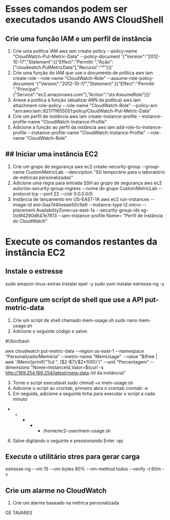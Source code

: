# Esses comandos podem ser executados usando AWS CloudShell

## Crie uma função IAM e um perfil de instância
1. Crie uma política IAM
   aws iam create-policy --policy-name "CloudWatch-Put-Metric-Data" --policy-document '{"Version":"2012-10-17","Statement":[{"Effect":"Permitir ","Ação":["cloudwatch:PutMetricData"],"Recurso":"*"}]}'
2. Crie uma função do IAM que use o documento de política
   aws iam create-role --role-name "CloudWatch-Role" --assume-role-policy-document '{"Version":"2012-10-17","Statement":[{"Effect":"Permitir ","Principal":{"Service":"ec2.amazonaws.com"},"Action":"sts:AssumeRole"}]}'
3. Anexe a política à função (atualizar ARN da política)
   aws iam attachment-role-policy --role-name "CloudWatch-Role" --policy-arn "arn:aws:iam::821711655051:policy/CloudWatch-Put-Metric-Data"
4. Crie um perfil de instância
   aws iam create-instance-profile --instance-profile-name "CloudWatch-Instance-Profile"
5. Adicione a função ao perfil da instância
   aws iam add-role-to-instance-profile --instance-profile-name "CloudWatch-Instance-Profile" --role-name "CloudWatch-Role"

## ## Iniciar uma instância EC2 
1. Crie um grupo de segurança
   aws ec2 create-security-group --group-name CustomMetricLab --description "SG temporário para o laboratório de métricas personalizadas"
2. Adicione uma regra para entrada SSH ao grupo de segurança
   aws ec2 autorize-security-group-ingress --nome do grupo CustomMetricLab --protocol tcp --port 22 --cidr 0.0.0.0/0
3. Instância de lançamento em US-EAST-1A
   aws ec2 run-instances --image-id ami-0aa7d40eeae50c9a9 --instance-type t2.micro --placement AvailabilityZone=us-east-1a --security-group-ids sg-0c6f4290d647e7813 --iam-instance-profile Nome= "Perfil de instância do CloudWatch"

# Execute os comandos restantes da instância EC2


## Instale o estresse
sudo amazon-linux-extras instalar epel -y
sudo yum instalar estresse-ng -y

## Configure um script de shell que use a API put-metric-data
1. Crie um script de shell chamado mem-usage.sh
   sudo nano mem-usage.sh
2. Adicione o seguinte código e salve:

#!/bin/bash

aws cloudwatch put-metric-data --region us-east-1 --namespace "Personalizado/Memória" --metric-name "MemUsage" --value "$(free | awk '/Mem/{printf("%d ", ($2-$7)/$2*100)}')" --unit "Porcentagem" --dimensions "Nome=InstanceId,Valor=$(curl -s http://169.254.169.254/latest/meta-data /id da instância)"

3. Torne o script executável
   sudo chmod +x mem-usage.sh
4. Adicione o script ao crontab, primeiro abra o crontab
   crontab -e
5. Em seguida, adicione a seguinte linha para executar o script a cada minuto
* * * * * /home/ec2-user/mem-usage.sh
6. Salve digitando o seguinte e pressionando Enter
   :qq

## Execute o utilitário stres para gerar carga
estresse-ng --vm 15 --vm-bytes 80% --vm-method todos --verify -t 60m -v

## Crie um alarme no CloudWatch
1. Crie um alarme baseado na métrica personalizada

GE TAVARES 


